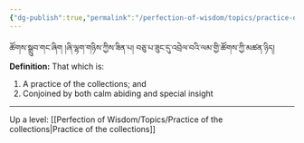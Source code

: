 ```yaml
---
{"dg-publish":true,"permalink":"/perfection-of-wisdom/topics/practice-of-the-collection-of-their-union/"}
---
```


ཚོགས་སྒྲུབ་གང་ཞིག །ཞི་ལྷག་གཉིས་ཀྱིས་ཟིན་པ། བཅུ་པ་ཟུང་དུ་འབྲེལ་བའི་ལམ་གྱི་ཚོགས་ཀྱི་མཚན་ཉིད།
**Definition:** That which is:
1. A practice of the collections; and
2. Conjoined by both calm abiding and special insight




---
Up a level: [[Perfection of Wisdom/Topics/Practice of the collections\|Practice of the collections]]